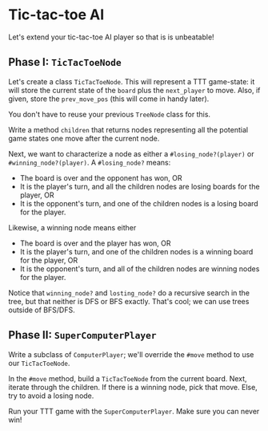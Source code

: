 # Tic-tac-toe AI

Let's extend your tic-tac-toe AI player so that is is unbeatable!

## Phase I: `TicTacToeNode`

Let's create a class `TicTacToeNode`. This will represent a TTT
game-state: it will store the current state of the `board` plus the
`next_player` to move. Also, if given, store the `prev_move_pos` (this
will come in handy later).

You don't have to reuse your previous `TreeNode` class for this.

Write a method `children` that returns nodes representing all the
potential game states one move after the current node.

Next, we want to characterize a node as either a
`#losing_node?(player)` or `#winning_node?(player)`. A `#losing_node?`
means:

* The board is over and the opponent has won, OR
* It is the player's turn, and all the children nodes are losing
  boards for the player, OR
* It is the opponent's turn, and one of the children nodes is a
  losing board for the player.

Likewise, a winning node means either

* The board is over and the player has won, OR
* It is the player's turn, and one of the children nodes is a winning
  board for the player, OR
* It is the opponent's turn, and all of the children nodes are
  winning nodes for the player.

Notice that `winning_node?` and `losting_node?` do a recursive search
in the tree, but that neither is DFS or BFS exactly. That's cool; we
can use trees outside of BFS/DFS.

## Phase II: `SuperComputerPlayer`

Write a subclass of `ComputerPlayer`; we'll override the `#move`
method to use our `TicTacToeNode`.

In the `#move` method, build a `TicTacToeNode` from the current
board. Next, iterate through the children. If there is a winning node,
pick that move. Else, try to avoid a losing node.

Run your TTT game with the `SuperComputerPlayer`. Make sure you can
never win!

